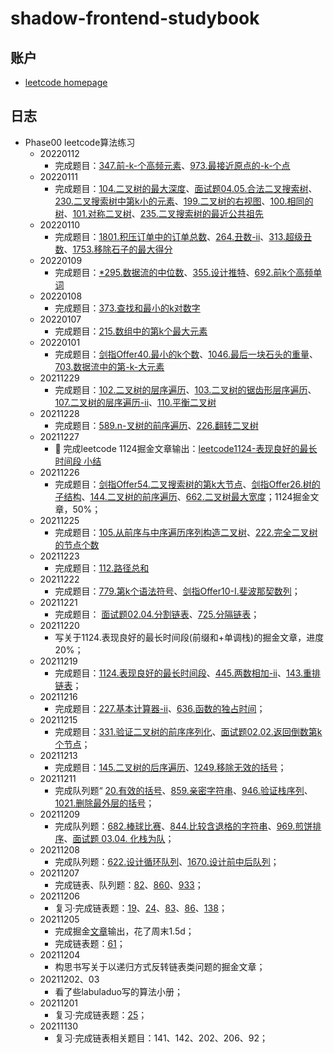 # shadow-frontend-studybook

## 账户
  - [leetcode homepage](https://leetcode-cn.com/u/mopeys/)

## 日志
- Phase00 leetcode算法练习
  - 20220112
    - 完成题目：[347.前-k-个高频元素](leetcode/347.前-k-个高频元素.js)、[973.最接近原点的-k-个点](leetcode/973.最接近原点的-k-个点.js)
  - 20220111
    - 完成题目：[104.二叉树的最大深度](leetcode/104.二叉树的最大深度.js)、[面试题04.05.合法二叉搜索树](leetcode/面试题04.05.合法二叉搜索树.js)、[230.二叉搜索树中第k小的元素](leetcode/230.二叉搜索树中第k小的元素.js)、[199.二叉树的右视图](leetcode/199.二叉树的右视图.js)、[100.相同的树](leetcode/100.相同的树.js)、[101.对称二叉树](leetcode/101.对称二叉树.js)、[235.二叉搜索树的最近公共祖先](leetcode/235.二叉搜索树的最近公共祖先.js)
  - 20220110
    - 完成题目：[1801.积压订单中的订单总数](leetcode/1801.积压订单中的订单总数.js)、[264.丑数-ii](leetcode/264.丑数-ii.js)、[313.超级丑数](leetcode/313.超级丑数.js)、[1753.移除石子的最大得分](leetcode/1753.移除石子的最大得分.js)
  - 20220109
    - 完成题目：[*295.数据流的中位数](leetcode/295.数据流的中位数.js)、[355.设计推特](leetcode/355.设计推特.js)、[692.前k个高频单词](leetcode/692.前k个高频单词.js)
  - 20220108
    - 完成题目：[373.查找和最小的k对数字](leetcode/373.查找和最小的k对数字.js)
  - 20220107
    - 完成题目：[215.数组中的第k个最大元素](leetcode/215.数组中的第k个最大元素.js)
  - 20220101
    - 完成题目：[剑指Offer40.最小的k个数](leetcode/剑指Offer40.最小的k个数.js)、[1046.最后一块石头的重量](leetcode/1046.最后一块石头的重量.js)、[703.数据流中的第-k-大元素](leetcode/703.数据流中的第-k-大元素.js)
  - 20211229
    - 完成题目：[102.二叉树的层序遍历](leetcode/102.二叉树的层序遍历.js)、[103.二叉树的锯齿形层序遍历](leetcode/103.二叉树的锯齿形层序遍历.js)、[107.二叉树的层序遍历-ii](leetcode/107.二叉树的层序遍历-ii.js)、[110.平衡二叉树](leetcode/110.平衡二叉树.js)
  - 20211228
    - 完成题目：[589.n-叉树的前序遍历](leetcode/589.n-叉树的前序遍历.js)、[226.翻转二叉树](leetcode/226.翻转二叉树.js)
  - 20211227
    - &#x1F4DD; 完成leetcode 1124掘金文章输出：[leetcode1124-表现良好的最长时间段 小结](https://juejin.cn/post/7046399501786939428)
  - 20211226
    - 完成题目：[剑指Offer54.二叉搜索树的第k大节点](leetcode/剑指Offer54.二叉搜索树的第k大节点.js)、[剑指Offer26.树的子结构](leetcode/剑指Offer26.树的子结构.js)、[144.二叉树的前序遍历](leetcode/144.二叉树的前序遍历.js)、[662.二叉树最大宽度](leetcode/662.二叉树最大宽度.js)；1124掘金文章，50%；
  - 20211225
    - 完成题目：[105.从前序与中序遍历序列构造二叉树](leetcode/105.从前序与中序遍历序列构造二叉树.js)、[222.完全二叉树的节点个数](leetcode/222.完全二叉树的节点个数.js)
  - 20211223
    - 完成题目：[112.路径总和](leetcode/112.路径总和.js)
  - 20211222
    - 完成题目：[779.第k个语法符号](leetcode/779.第k个语法符号.js)、[剑指Offer10-I.斐波那契数列](leetcode/剑指Offer10-I.斐波那契数列.js)；
  - 20211221
    - 完成题目： [面试题02.04.分割链表](leetcode/面试题02.04.分割链表.js)、[725.分隔链表](leetcode/725.分隔链表.js)；
  - 20211220
    - 写关于1124.表现良好的最长时间段(前缀和+单调栈)的掘金文章，进度20%；
  - 20211219
    - 完成题目：[1124.表现良好的最长时间段](leetcode/1124.表现良好的最长时间段.js)、[445.两数相加-ii](leetcode/445.两数相加-ii.js)、[143.重排链表](leetcode/143.重排链表.js)；
  - 20211216
    - 完成题目：[227.基本计算器-ii](leetcode/227.基本计算器-ii.js)、[636.函数的独占时间](leetcode/636.函数的独占时间.js)；
  - 20211215
    - 完成题目：[331.验证二叉树的前序序列化](leetcode/331.验证二叉树的前序序列化.js)、[面试题02.02.返回倒数第k个节点](leetcode/面试题02.02.返回倒数第k个节点.js)；
  - 20211213
    - 完成题目：[145.二叉树的后序遍历](leetcode/145.二叉树的后序遍历.js)、[1249.移除无效的括号](leetcode/1249.移除无效的括号.js)；
  - 20211211
    - 完成队列题“ [20.有效的括号](leetcode/20.有效的括号.js)、[859.亲密字符串](leetcode/859.亲密字符串.js)、[946.验证栈序列](leetcode/946.验证栈序列.js)、[1021.删除最外层的括号](leetcode/1021.删除最外层的括号.js)；
  - 20211209
    - 完成队列题：[682.棒球比赛](leetcode/682.棒球比赛.js)、[844.比较含退格的字符串](leetcode/844.比较含退格的字符串.js)、[969.煎饼排序](leetcode/969.煎饼排序.js)、[面试题 03.04. 化栈为队](leetcode/面试题03.04.化栈为队.js)；
  - 20211208
    - 完成队列题：[622.设计循环队列](leetcode/622.设计循环队列.js)、[1670.设计前中后队列](leetcode/1670.设计前中后队列.js)；
  - 20211207
    - 完成链表、队列题：[82](leetcode/82.删除排序链表中的重复元素-ii.js)、[860](leetcode/860.柠檬水找零.js)、[933](leetcode/933.最近的请求次数.js)；
  - 20211206
    - 复习·完成链表题：[19](leetcode/19.删除链表的倒数第-n-个结点.js)、[24](leetcode/24.两两交换链表中的节点.js)、[83](leetcode/83.删除排序链表中的重复元素.js)、[86](leetcode/86.分隔链表.js)、[138](leetcode/138.复制带随机指针的链表.js)；
  - 20211205
    - 完成掘金[文章](https://juejin.cn/post/7038118499327148062)输出，花了周末1.5d；
    - 完成链表题：[61](leetcode/61.旋转链表.js)；
  - 20211204
    - 构思书写关于以递归方式反转链表类问题的掘金文章；
  - 20211202、03
    - 看了些labuladuo写的算法小册；
  - 20211201
    - 复习·完成链表题：[25](leetcode/25.k-个一组翻转链表.js)；
  - 20211130
    - 复习·完成链表相关题目：141、142、202、206、92；
